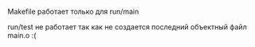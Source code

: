 Makefile работает только для run/main

run/test не работает так как не создается последний объектный файл main.o :(
